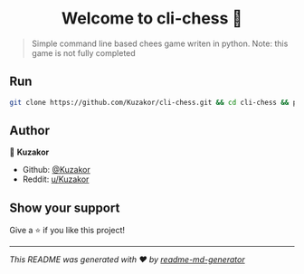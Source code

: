 <h1 align="center">Welcome to cli-chess 👋</h1>

> Simple command line based chees game writen in python. 
> Note: this game is not fully completed

## Run

```sh
git clone https://github.com/Kuzakor/cli-chess.git && cd cli-chess && python 3.8 chess-cli.py
```

## Author

👤 **Kuzakor**

* Github: [@Kuzakor](https://github.com/Kuzakor)
* Reddit: [u/Kuzakor](https://www.reddit.com/user/Kuzakor)

## Show your support

Give a ⭐️ if you like this project!

***
_This README was generated with ❤️ by [readme-md-generator](https://github.com/kefranabg/readme-md-generator)_
